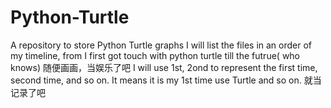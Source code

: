 # Python-Turtle
A repository to store Python Turtle graphs
I will list the files in an order of my timeline, from I first got touch with python turtle till the futrue( who knows)
随便画画，当娱乐了吧
I will use 1st, 2ond to represent the first time, second time, and so on. It means it is my 1st time use Turtle and so on.
就当记录了吧
